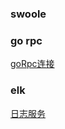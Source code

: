 ### swoole 

### go rpc

[goRpc连接](https://github.com/missxiaolin/go-rpc)

### elk

[日志服务](https://github.com/missxiaolin/laravel-elk)